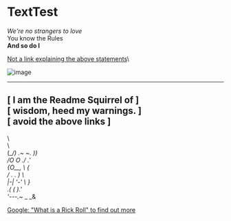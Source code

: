 # TextTest
*We're no strangers to love*  
You know the Rules  
**And so do I**  
  
[Not a link explaining the above statements](https://www.youtube.com/watch?v=dQw4w9WgXcQ)\  

![image](https://variety.com/wp-content/uploads/2021/07/Rick-Astley-Never-Gonna-Give-You-Up.png?w=681&h=383&crop=1&resize=450%2C253)  

 -----------------------------   
[ I am the Readme Squirrel of ]   
[ wisdom, heed my warnings.   ]  
[ avoid the above links       ]  
 -----------------------------   

  \  
   \   
    (\__/)  .~    ~. ))  
   /O O  ./      .'  
  {O__,   \    {  
    / .  . )    \    
    |-| '-' \    }    
   .(   _(   )_.'  
  '---.~_ _ _&  
  
  
[Google: "What is a Rick Roll" to find out more](https://www.youtube.com/watch?v=dQw4w9WgXcQ)  

